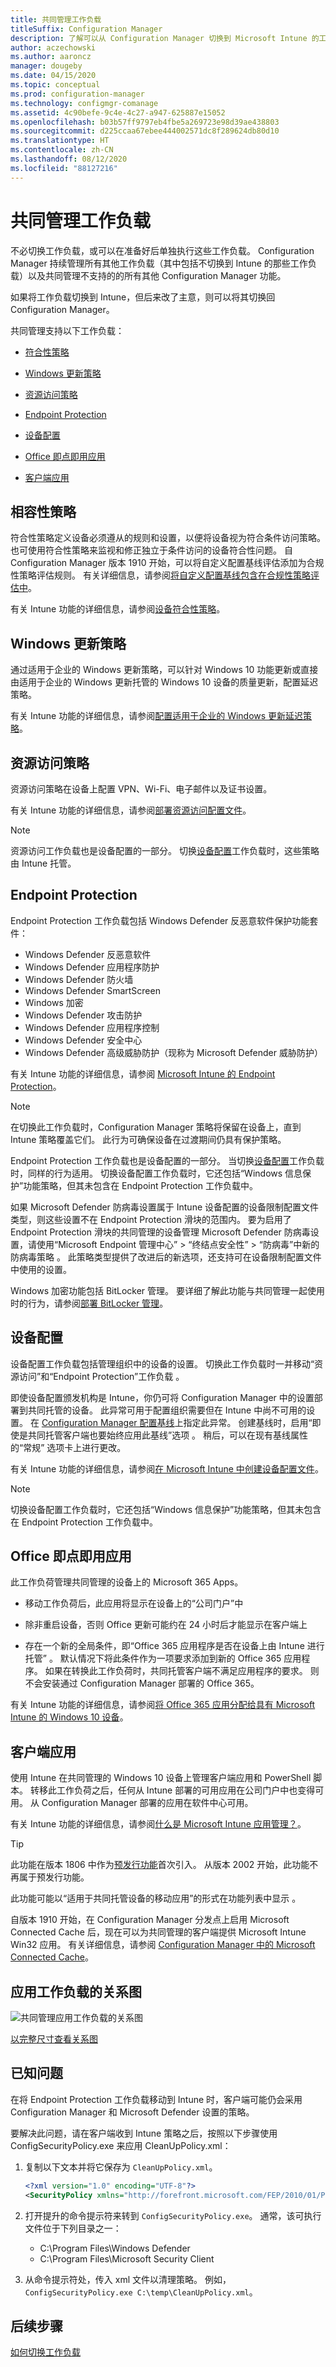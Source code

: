 ```yaml
---
title: 共同管理工作负载
titleSuffix: Configuration Manager
description: 了解可以从 Configuration Manager 切换到 Microsoft Intune 的工作负载。
author: aczechowski
ms.author: aaroncz
manager: dougeby
ms.date: 04/15/2020
ms.topic: conceptual
ms.prod: configuration-manager
ms.technology: configmgr-comanage
ms.assetid: 4c90befe-9c4e-4c27-a947-625887e15052
ms.openlocfilehash: b03b57ff9797eb4fbe5a269723e98d39ae438803
ms.sourcegitcommit: d225ccaa67ebee444002571dc8f289624db80d10
ms.translationtype: HT
ms.contentlocale: zh-CN
ms.lasthandoff: 08/12/2020
ms.locfileid: "88127216"
---
```

# <a name="co-management-workloads"></a>共同管理工作负载

不必切换工作负载，或可以在准备好后单独执行这些工作负载。 Configuration Manager 持续管理所有其他工作负载（其中包括不切换到 Intune 的那些工作负载）以及共同管理不支持的的所有其他 Configuration Manager 功能。

如果将工作负载切换到 Intune，但后来改了主意，则可以将其切换回 Configuration Manager。

共同管理支持以下工作负载：

- [符合性策略](#compliance-policies)  

- [Windows 更新策略](#windows-update-policies)  

- [资源访问策略](#resource-access-policies)  

- [Endpoint Protection](#endpoint-protection)  

- [设备配置](#device-configuration)  

- [Office 即点即用应用](#office-click-to-run-apps)  

- [客户端应用](#client-apps)  

## <a name="compliance-policies"></a>相容性策略

符合性策略定义设备必须遵从的规则和设置，以便将设备视为符合条件访问策略。 也可使用符合性策略来监视和修正独立于条件访问的设备符合性问题。 自 Configuration Manager 版本 1910 开始，可以将自定义配置基线评估添加为合规性策略评估规则。 有关详细信息，请参阅[将自定义配置基线包含在合规性策略评估中](../compliance/deploy-use/create-configuration-baselines.md#bkmk_CAbaselines)。

有关 Intune 功能的详细信息，请参阅[设备符合性策略](https://docs.microsoft.com/intune/device-compliance-get-started)。  

## <a name="windows-update-policies"></a>Windows 更新策略

通过适用于企业的 Windows 更新策略，可以针对 Windows 10 功能更新或直接由适用于企业的 Windows 更新托管的 Windows 10 设备的质量更新，配置延迟策略。

有关 Intune 功能的详细信息，请参阅[配置适用于企业的 Windows 更新延迟策略](https://docs.microsoft.com/intune/windows-update-for-business-configure)。  

## <a name="resource-access-policies"></a>资源访问策略

资源访问策略在设备上配置 VPN、Wi-Fi、电子邮件以及证书设置。

有关 Intune 功能的详细信息，请参阅[部署资源访问配置文件](https://docs.microsoft.com/intune/device-profiles)。

> [!Note]  
> 资源访问工作负载也是设备配置的一部分。 切换[设备配置](#device-configuration)工作负载时，这些策略由 Intune 托管。

## <a name="endpoint-protection"></a>Endpoint Protection

<!--1357365-->

Endpoint Protection 工作负载包括 Windows Defender 反恶意软件保护功能套件：

- Windows Defender 反恶意软件
- Windows Defender 应用程序防护  
- Windows Defender 防火墙  
- Windows Defender SmartScreen  
- Windows 加密
- Windows Defender 攻击防护  
- Windows Defender 应用程序控制  
- Windows Defender 安全中心  
- Windows Defender 高级威胁防护（现称为 Microsoft Defender 威胁防护）

有关 Intune 功能的详细信息，请参阅 [Microsoft Intune 的 Endpoint Protection](https://docs.microsoft.com/intune/endpoint-protection-windows-10)。

> [!Note]  
> 在切换此工作负载时，Configuration Manager 策略将保留在设备上，直到 Intune 策略覆盖它们。 此行为可确保设备在过渡期间仍具有保护策略。
>
> Endpoint Protection 工作负载也是设备配置的一部分。 当切换[设备配置](#device-configuration)工作负载时，同样的行为适用。<!-- SCCMDocs.nl-nl issue #4 --> 切换设备配置工作负载时，它还包括“Windows 信息保护”功能策略，但其未包含在 Endpoint Protection 工作负载中。<!-- 4184095 -->
>
> 如果 Microsoft Defender 防病毒设置属于 Intune 设备配置的设备限制配置文件类型，则这些设置不在 Endpoint Protection 滑块的范围内。 要为启用了 Endpoint Protection 滑块的共同管理的设备管理 Microsoft Defender 防病毒设置，请使用“Microsoft Endpoint 管理中心” > “终结点安全性” > “防病毒”中新的防病毒策略    。 此策略类型提供了改进后的新选项，还支持可在设备限制配置文件中使用的设置。 <!--6609171-->
>
> Windows 加密功能包括 BitLocker 管理。 要详细了解此功能与共同管理一起使用时的行为，请参阅[部署 BitLocker 管理](../protect/deploy-use/bitlocker/deploy-management-agent.md#co-management-and-intune)。<!-- SCCMDocs#2321 -->

## <a name="device-configuration"></a>设备配置

<!--1357903-->

设备配置工作负载包括管理组织中的设备的设置。 切换此工作负载时一并移动“资源访问”和“Endpoint Protection”工作负载   。

即使设备配置颁发机构是 Intune，你仍可将 Configuration Manager 中的设置部署到共同托管的设备。 此异常可用于配置组织需要但在 Intune 中尚不可用的设置。 在 [Configuration Manager 配置基线](../compliance/deploy-use/create-configuration-baselines.md)上指定此异常。 创建基线时，启用“即使是共同托管客户端也要始终应用此基线”选项  。 稍后，可以在现有基线属性的“常规”  选项卡上进行更改。  

有关 Intune 功能的详细信息，请参阅[在 Microsoft Intune 中创建设备配置文件](https://docs.microsoft.com/intune/device-profile-create)。  

> [!NOTE]
> 切换设备配置工作负载时，它还包括“Windows 信息保护”功能策略，但其未包含在 Endpoint Protection 工作负载中。<!-- 4184095 -->

## <a name="office-click-to-run-apps"></a>Office 即点即用应用

<!--1357841-->

此工作负荷管理共同管理的设备上的 Microsoft 365 Apps。

- 移动工作负荷后，此应用将显示在设备上的“公司门户”中   

- 除非重启设备，否则 Office 更新可能约在 24 小时后才能显示在客户端上  

- 存在一个新的全局条件，即“Office 365 应用程序是否在设备上由 Intune 进行托管”  。 默认情况下将此条件作为一项要求添加到新的 Office 365 应用程序。 如果在转换此工作负荷时，共同托管客户端不满足应用程序的要求。 则不会安装通过 Configuration Manager 部署的 Office 365。  

有关 Intune 功能的详细信息，请参阅[将 Office 365 应用分配给具有 Microsoft Intune 的 Windows 10 设备](https://docs.microsoft.com/intune/apps-add-office365)。

## <a name="client-apps"></a>客户端应用

<!--1357892-->

使用 Intune 在共同管理的 Windows 10 设备上管理客户端应用和 PowerShell 脚本。 转移此工作负荷之后，任何从 Intune 部署的可用应用在公司门户中也变得可用。 从 Configuration Manager 部署的应用在软件中心可用。

有关 Intune 功能的详细信息，请参阅[什么是 Microsoft Intune 应用管理？](https://docs.microsoft.com/intune/app-management)。

> [!Tip]  
> 此功能在版本 1806 中作为[预发行功能](../core/servers/manage/pre-release-features.md)首次引入。 从版本 2002 开始，此功能不再属于预发行功能。  
>
> 此功能可能以“适用于共同托管设备的移动应用”的形式在功能列表中显示  。<!-- 5849669 -->

自版本 1910 开始，在 Configuration Manager 分发点上启用 Microsoft Connected Cache 后，现在可以为共同管理的客户端提供 Microsoft Intune Win32 应用。 有关详细信息，请参阅 [Configuration Manager 中的 Microsoft Connected Cache](../core/plan-design/hierarchy/microsoft-connected-cache.md#bkmk_intune)。

## <a name="diagram-for-app-workloads"></a>应用工作负载的关系图

![共同管理应用工作负载的关系图](media/co-management-apps.svg)

[以完整尺寸查看关系图](media/co-management-apps.svg)

## <a name="known-issues"></a>已知问题

在将 Endpoint Protection 工作负载移动到 Intune 时，客户端可能仍会采用 Configuration Manager 和 Microsoft Defender 设置的策略。 <!--5024559-->

要解决此问题，请在客户端收到 Intune 策略之后，按照以下步骤使用 ConfigSecurityPolicy.exe 来应用 CleanUpPolicy.xml：

1. 复制以下文本并将它保存为 `CleanUpPolicy.xml`。

   ```xml
   <?xml version="1.0" encoding="UTF-8"?>
   <SecurityPolicy xmlns="http://forefront.microsoft.com/FEP/2010/01/PolicyData" Name="FEP clean-up policy"><PolicySection Name="FEP.AmPolicy"><LocalGroupPolicySettings><IgnoreKey Name="SOFTWARE\Policies\Microsoft\Microsoft Antimalware"/><IgnoreKey Name="SOFTWARE\Policies\Microsoft\Windows Defender"/></LocalGroupPolicySettings></PolicySection></SecurityPolicy>
   ```
1. 打开提升的命令提示符来转到 `ConfigSecurityPolicy.exe`。 通常，该可执行文件位于下列目录之一：
   - C:\Program Files\Windows Defender
   - C:\Program Files\Microsoft Security Client
1. 从命令提示符处，传入 xml 文件以清理策略。 例如，`ConfigSecurityPolicy.exe C:\temp\CleanUpPolicy.xml`。  

## <a name="next-steps"></a>后续步骤

[如何切换工作负载](how-to-switch-workloads.md)  
